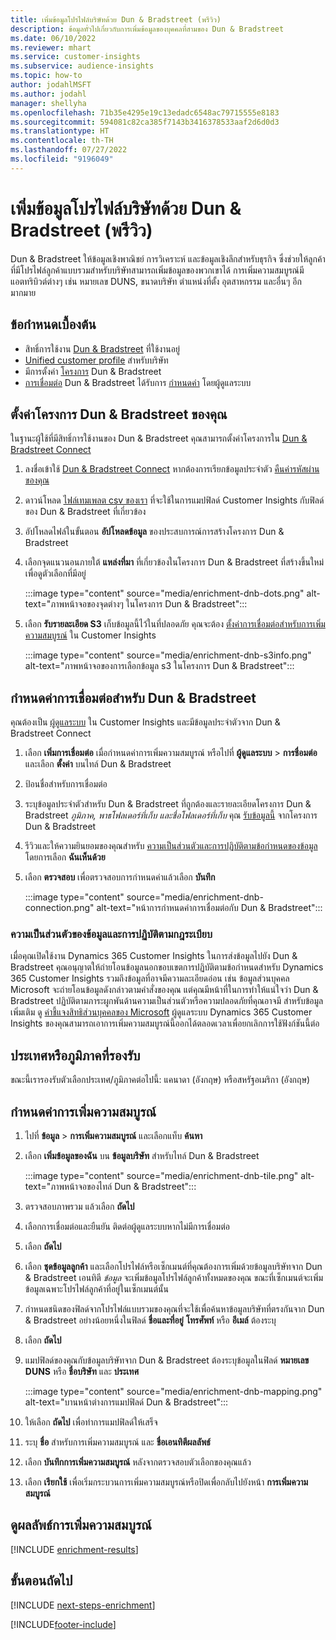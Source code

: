 ```yaml
---
title: เพิ่มข้อมูลโปรไฟล์บริษัทด้วย Dun & Bradstreet (พรีวิว)
description: ข้อมูลทั่วไปเกี่ยวกับการเพิ่มข้อมูลของบุคคลที่สามของ Dun & Bradstreet
ms.date: 06/10/2022
ms.reviewer: mhart
ms.service: customer-insights
ms.subservice: audience-insights
ms.topic: how-to
author: jodahlMSFT
ms.author: jodahl
manager: shellyha
ms.openlocfilehash: 71b35e4295e19c13edadc6548ac79715555e8183
ms.sourcegitcommit: 594081c82ca385f7143b3416378533aaf2d6d0d3
ms.translationtype: HT
ms.contentlocale: th-TH
ms.lasthandoff: 07/27/2022
ms.locfileid: "9196049"
---
```

# <a name="enrich-company-profiles-with-dun--bradstreet-preview"></a>เพิ่มข้อมูลโปรไฟล์บริษัทด้วย Dun & Bradstreet (พรีวิว)

Dun & Bradstreet ให้ข้อมูลเชิงพาณิชย์ การวิเคราะห์ และข้อมูลเชิงลึกสำหรับธุรกิจ ซึ่งช่วยให้ลูกค้าที่มีโปรไฟล์ลูกค้าแบบรวมสำหรับบริษัทสามารถเพิ่มข้อมูลของพวกเขาได้ การเพิ่มความสมบูรณ์มีแอตทริบิวต์ต่างๆ เช่น หมายเลข DUNS, ขนาดบริษัท ตำแหน่งที่ตั้ง อุตสาหกรรม และอื่นๆ อีกมากมาย

## <a name="prerequisites"></a>ข้อกำหนดเบื้องต้น

- สิทธิ์การใช้งาน [Dun & Bradstreet](https://www.dnb.com/marketing/media/give-your-data-a-boost.html?source=microsoft_audience_insights) ที่ใช้งานอยู่
- [Unified customer profile](customer-profiles.md) สำหรับบริษัท
- มีการตั้งค่า [โครงการ](#set-up-your-dun--bradstreet-project) Dun & Bradstreet
- [การเชื่อมต่อ](connections.md) Dun & Bradstreet ได้รับการ [กำหนดค่า](#configure-a-connection-for-dun--bradstreet) โดยผู้ดูแลระบบ

## <a name="set-up-your-dun--bradstreet-project"></a>ตั้งค่าโครงการ Dun & Bradstreet ของคุณ

ในฐานะผู้ใช้ที่มีสิทธิ์การใช้งานของ Dun & Bradstreet คุณสามารถตั้งค่าโครงการใน [Dun & Bradstreet Connect](https://connect.dnb.com?lead_source=microsoft_audienceinsights)

1. ลงชื่อเข้าใช้ [Dun & Bradstreet Connect](https://connect.dnb.com?lead_source=microsoft_audienceinsights) หากต้องการเรียกข้อมูลประจำตัว [คืนค่ารหัสผ่านของคุณ](https://sso.dnb.com/signin/forgot-password?lead_source=microsoft_audienceinsights)

1. ดาวน์โหลด [ไฟล์เทมเพลต csv ของเรา](https://c360devenrichment.blob.core.windows.net/mapping/DnBCIdatamapping.csv) ที่จะใช้ในการแมปฟิลด์ Customer Insights กับฟิลด์ของ Dun & Bradstreet ที่เกี่ยวข้อง

1. อัปโหลดไฟล์ในขั้นตอน **อัปโหลดข้อมูล** ของประสบการณ์การสร้างโครงการ Dun & Bradstreet

1. เลือกจุดแนวนอนภายใต้ **แหล่งที่มา** ที่เกี่ยวข้องในโครงการ Dun & Bradstreet ที่สร้างขึ้นใหม่เพื่อดูตัวเลือกที่มีอยู่

   :::image type="content" source="media/enrichment-dnb-dots.png" alt-text="ภาพหน้าจอของจุดต่างๆ ในโครงการ Dun & Bradstreet":::

1. เลือก **รับรายละเอียด S3** เก็บข้อมูลนี้ไว้ในที่ปลอดภัย คุณจะต้อง [ตั้งค่าการเชื่อมต่อสำหรับการเพิ่มความสมบูรณ์](#configure-a-connection-for-dun--bradstreet) ใน Customer Insights

   :::image type="content" source="media/enrichment-dnb-s3info.png" alt-text="ภาพหน้าจอของการเลือกข้อมูล s3 ในโครงการ Dun & Bradstreet":::

## <a name="configure-a-connection-for-dun--bradstreet"></a>กำหนดค่าการเชื่อมต่อสำหรับ Dun & Bradstreet

คุณต้องเป็น [ผู้ดูแลระบบ](permissions.md#admin) ใน Customer Insights และมีข้อมูลประจำตัวจาก Dun & Bradstreet Connect

1. เลือก **เพิ่มการเชื่อมต่อ** เมื่อกำหนดค่าการเพิ่มความสมบูรณ์ หรือไปที่ **ผู้ดูแลระบบ** > **การชื่อมต่อ** และเลือก **ตั้งค่า** บนไทล์ Dun & Bradstreet

1. ป้อนชื่อสำหรับการเชื่อมต่อ

1. ระบุข้อมูลประจำตัวสำหรับ Dun & Bradstreet ที่ถูกต้องและรายละเอียดโครงการ Dun & Bradstreet *ภูมิภาค, พาธโฟลเดอร์ที่เก็บ และชื่อโฟลเดอร์ที่เก็บ* คุณ [รับข้อมูลนี้](#set-up-your-dun--bradstreet-project) จากโครงการ Dun & Bradstreet

1. รีวิวและให้ความยินยอมของคุณสำหรับ [ความเป็นส่วนตัวและการปฏิบัติตามข้อกำหนดของข้อมูล](#data-privacy-and-compliance) โดยการเลือก **ฉันเห็นด้วย**

1. เลือก **ตรวจสอบ** เพื่อตรวจสอบการกำหนดค่าแล้วเลือก **บันทึก**

   :::image type="content" source="media/enrichment-dnb-connection.png" alt-text="หน้าการกำหนดค่าการเชื่อมต่อกับ Dun & Bradstreet":::

### <a name="data-privacy-and-compliance"></a>ความเป็นส่วนตัวของข้อมูลและการปฏิบัติตามกฎระเบียบ

เมื่อคุณเปิดใช้งาน Dynamics 365 Customer Insights ในการส่งข้อมูลไปยัง Dun & Bradstreet คุณอนุญาตให้ถ่ายโอนข้อมูลนอกขอบเขตการปฏิบัติตามข้อกำหนดสำหรับ Dynamics 365 Customer Insights รวมถึงข้อมูลที่อาจมีความละเอียดอ่อน เช่น ข้อมูลส่วนบุคคล Microsoft จะถ่ายโอนข้อมูลดังกล่าวตามคำสั่งของคุณ แต่คุณมีหน้าที่ในการทำให้แน่ใจว่า Dun & Bradstreet ปฏิบัติตามภาระผูกพันด้านความเป็นส่วนตัวหรือความปลอดภัยที่คุณอาจมี สำหรับข้อมูลเพิ่มเติม ดู [คำชี้แจงสิทธิส่วนบุคคลของ Microsoft](https://go.microsoft.com/fwlink/?linkid=396732)
ผู้ดูแลระบบ Dynamics 365 Customer Insights ของคุณสามารถเอาการเพิ่มความสมบูรณ์นี้ออกได้ตลอดเวลาเพื่อยกเลิกการใช้ฟังก์ชันนี้ต่อ

## <a name="supported-countries-or-regions"></a>ประเทศหรือภูมิภาคที่รองรับ

ขณะนี้เรารองรับตัวเลือกประเทศ/ภูมิภาคต่อไปนี้: แคนาดา (อังกฤษ) หรือสหรัฐอเมริกา (อังกฤษ)

## <a name="configure-the-enrichment"></a>กำหนดค่าการเพิ่มความสมบูรณ์

1. ไปที่ **ข้อมูล** > **การเพิ่มความสมบูรณ์** และเลือกแท็บ **ค้นหา**

1. เลือก **เพิ่มข้อมูลของฉัน** บน **ข้อมูลบริษัท** สำหรับไทล์ Dun & Bradstreet

   :::image type="content" source="media/enrichment-dnb-tile.png" alt-text="ภาพหน้าจอของไทล์ Dun & Bradstreet":::

1. ตรวจสอบภาพรวม แล้วเลือก **ถัดไป**

1. เลือกการเชื่อมต่อและยืนยัน ติดต่อผู้ดูแลระบบหากไม่มีการเชื่อมต่อ

1. เลือก **ถัดไป**

1. เลือก **ชุดข้อมูลลูกค้า** และเลือกโปรไฟล์หรือเซ็กเมนต์ที่คุณต้องการเพิ่มด้วยข้อมูลบริษัทจาก Dun & Bradstreet เอนทิตี *ข้อมูล* จะเพิ่มข้อมูลโปรไฟล์ลูกค้าทั้งหมดของคุณ ขณะที่เซ็กเมนต์จะเพิ่มข้อมูลเฉพาะโปรไฟล์ลูกค้าที่อยู่ในเซ็กเมนต์นั้น

1. กำหนดชนิดของฟิลด์จากโปรไฟล์แบบรวมของคุณที่จะใช้เพื่อค้นหาข้อมูลบริษัทที่ตรงกันจาก Dun & Bradstreet อย่างน้อยหนึ่งในฟิลด์ **ชื่อและที่อยู่** **โทรศัพท์** หรือ **อีเมล์** ต้องระบุ

1. เลือก **ถัดไป**

1. แมปฟิลด์ของคุณกับข้อมูลบริษัทจาก Dun & Bradstreet ต้องระบุข้อมูลในฟิลด์ **หมายเลข DUNS** หรือ **ชื่อบริษัท** และ **ประเทศ**

      :::image type="content" source="media/enrichment-dnb-mapping.png" alt-text="บานหน้าต่างการแมปฟิลด์ Dun & Bradstreet":::

1. ให้เลือก **ถัดไป** เพื่อทำการแมปฟิลด์ให้เสร็จ

1. ระบุ **ชื่อ** สำหรับการเพิ่มความสมบูรณ์ และ **ชื่อเอนทิตีผลลัพธ์**

1. เลือก **บันทึกการเพิ่มความสมบูรณ์** หลังจากตรวจสอบตัวเลือกของคุณแล้ว

1. เลือก **เรียกใช้** เพื่อเริ่มกระบวนการเพิ่มความสมบูรณ์หรือปิดเพื่อกลับไปยังหน้า **การเพิ่มความสมบูรณ์**

## <a name="view-enrichment-results"></a>ดูผลลัพธ์การเพิ่มความสมบูรณ์

[!INCLUDE [enrichment-results](includes/enrichment-results.md)]

## <a name="next-steps"></a>ขั้นตอนถัดไป

[!INCLUDE [next-steps-enrichment](includes/next-steps-enrichment.md)]

[!INCLUDE[footer-include](includes/footer-banner.md)]
